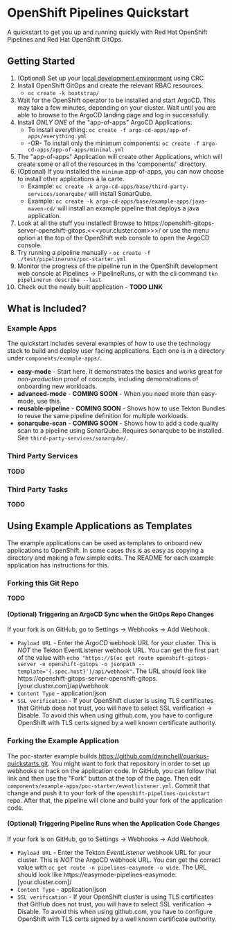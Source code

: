 # OpenShift Pipelines Quickstart

A quickstart to get you up and running quickly with Red Hat OpenShift Pipelines and Red Hat OpenShift GitOps.

## Getting Started
1. (Optional) Set up your [local development environment](./docs/Local_Dev_Environment.md) using CRC
2. Install OpenShift GitOps and create the relevant RBAC resources.
   * `oc create -k bootstrap/`
3. Wait for the OpenShift operator to be installed and start ArgoCD. This may take a few minutes,
   depending on your cluster. Wait until you are able to browse to the ArgoCD landing page and log in successfully.
4. Install *ONLY ONE* of the "app-of-apps" ArgoCD Applications:
   * To install everything: `oc create -f argo-cd-apps/app-of-apps/everything.yml`
   * -OR- To install only the minimum components: `oc create -f argo-cd-apps/app-of-apps/minimal.yml`
5. The "app-of-apps" Application will create other Applications, which will create some or all of the resources in the
   'components/' directory.
6. (Optional) If you installed the `minimum` app-of-apps, you can now choose to install other applications à la carte.
   * Example: `oc create -k argo-cd-apps/base/third-party-services/sonarqube/` will install SonarQube.
   * Example: `oc create -k argo-cd-apps/base/example-apps/java-maven-cd/` will install an example pipeline that deploys a java application.
7. Look at all the stuff you installed! Browse to https://openshift-gitops-server-openshift-gitops.<<<your.cluster.com>>>/ or use the
   menu option at the top of the OpenShift web console to open the ArgoCD console.
8. Try running a pipeline manually - `oc create -f ./test/pipelineruns/poc-starter.yml`
9. Monitor the progress of the pipeline run in the OpenShift development web console at Pipelines -> PipelineRuns, or with the cli command `tkn pipelinerun describe --last` 
10. Check out the newly built application - **TODO LINK**

## What is Included?

### Example Apps

The quickstart includes several examples of how to use the technology stack to build and deploy user facing applications.
Each one is in a directory under `components/example-apps/`.

* **easy-mode** - Start here. It demonstrates the basics and works great for *non-production* proof of concepts, including demonstrations of onboarding new workloads.
* **advanced-mode** - **COMING SOON** -  When you need more than easy-mode, use this.
* **reusable-pipeline** - **COMING SOON** - Shows how to use Tekton Bundles to reuse the same pipeline definition for multiple workloads.
* **sonarqube-scan** - **COMING SOON** - Shows how to add a code quality scan to a pipeline using SonarQube. Requires sonarqube to be installed. See `third-party-services/sonarqube/`.

### Third Party Services
**TODO**

### Third Party Tasks
**TODO**

## Using Example Applications as Templates
The example applications can be used as templates to onboard new applications to OpenShift. In some cases this is as easy as copying a directory and making a few simple edits.
The README for each example application has instructions for this.

### Forking this Git Repo
**TODO**

#### (Optional) Triggering an ArgoCD Sync when the GitOps Repo Changes
If your fork is on GitHub, go to Settings -> Webhooks -> Add Webhook.
* `Payload URL` - Enter the *ArgoCD* webhook URL for your cluster. This is *NOT* the Tekton EventListener webhook URL. You can get the first part of the value with `echo "https://$(oc get route openshift-gitops-server -n openshift-gitops -o jsonpath --template='{.spec.host}')/api/webhook"`. The URL should look like https://openshift-gitops-server-openshift-gitops.[your.cluster.com]/api/webhook
* `Content Type` - application/json
* `SSL verification` - If your OpenShift cluster is using TLS certificates that GitHub does not trust, you will have to select SSL verification -> Disable. To avoid this when using github.com, you have to configure OpenShift with TLS certs signed by a well known certificate authority.

### Forking the Example Application
The poc-starter example builds https://github.com/dwinchell/quarkus-quickstarts.git. You might want to fork that repository in order to set up webhooks or hack on the application code. In GitHub, you can follow that link and then use the "Fork" button at the top of the page.
Then edit `components/example-apps/poc-starter/eventlistener.yml`. Commit that change and push it to your fork of the `openshift-pipelines-quickstart` repo. After that, the pipeline will clone and build your fork of the application code.

#### (Optional) Triggering Pipeline Runs when the Application Code Changes
If your fork is on GitHub, go to Settings -> Webhooks -> Add Webhook.
* `Payload URL` - Enter the Tekton *EventListener* webhook URL for your cluster. This is *NOT* the ArgoCD webhook URL. You can get the correct value with `oc get route -n pipelines-easymode -o wide`. The URL should look like https://easymode-pipelines-easymode.[your.cluster.com]/
* `Content Type` - application/json
* `SSL verification` - If your OpenShift cluster is using TLS certificates that GitHub does not trust, you will have to select SSL verification -> Disable. To avoid this when using github.com, you have to configure OpenShift with TLS certs signed by a well known certificate authority. 
